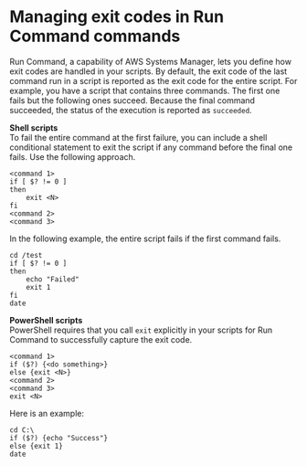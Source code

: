 # Managing exit codes in Run Command commands<a name="command-exit-codes"></a>

Run Command, a capability of AWS Systems Manager, lets you define how exit codes are handled in your scripts\. By default, the exit code of the last command run in a script is reported as the exit code for the entire script\. For example, you have a script that contains three commands\. The first one fails but the following ones succeed\. Because the final command succeeded, the status of the execution is reported as `succeeded`\.

**Shell scripts**  
To fail the entire command at the first failure, you can include a shell conditional statement to exit the script if any command before the final one fails\. Use the following approach\.

```
<command 1>
if [ $? != 0 ]
then
    exit <N>
fi
<command 2>
<command 3>
```

In the following example, the entire script fails if the first command fails\.

```
cd /test
if [ $? != 0 ]
then
    echo "Failed"
    exit 1
fi
date
```

**PowerShell scripts**  
PowerShell requires that you call `exit` explicitly in your scripts for Run Command to successfully capture the exit code\.

```
<command 1>
if ($?) {<do something>}
else {exit <N>}
<command 2>
<command 3>
exit <N>
```

Here is an example:

```
cd C:\
if ($?) {echo "Success"}
else {exit 1}
date
```